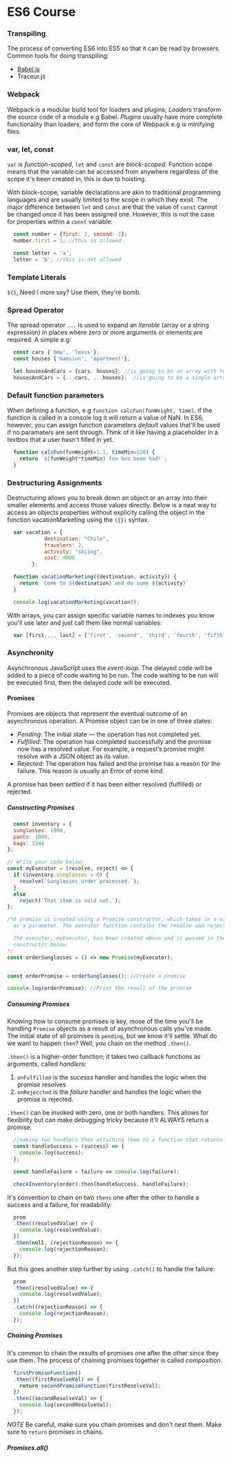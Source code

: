 # ES6 Course

### Transpiling
The process of converting ES6 into ES5 so that it can be read by browsers. Common tools for doing transpiling:
  -  <a href="http://babeljs.io" target="_blank">Babel.js</a>
  -  Traceur.js

### Webpack
Webpack is a modular build tool for loaders and plugins; _Loaders_ transform the source code of a module e.g Babel. _Plugins_ usually have more complete functionality than loaders, and form the core of Webpack e.g is minifying files.

### var, let, const
`var` is *function-scoped*, `let` and `const` are *block-scoped*. Function scope means that the variable can be accessed from anywhere regardless of the scope it's been created in, this is due to hoisting.

With block-scope, variable declarations are akin to traditional programming languages and are usually limited to the scope in which they exist. The major difference between `let` and `const` are that the value of `const` cannot be changed once it has been assigned one. However, this is not the case for properties within a `const` variable:
  ```javascript
    const number = {first: 2, second: 1};
    number.first = 1; //this is allowed

    const letter = 'a';
    letter = 'b'; //this is not allowed
  ```

### Template Literals
``${}``, Need I more say? Use them, they're bomb.

### Spread Operator
The spread operator `...` is used to expand an _iterable_ (array or a string expression) in places where zero or more arguments or elements are required. A simple e.g:

```javascript
  const cars {'bmw', 'lexus'};
  const houses {'mansion', 'apartment'};

  let housesAndCars = {cars, houses}; //is going to be an array with two arrays within
  housesAndCars = {...cars, ...houses};  //is going to be a single array of size 4 with individual elements of cars and houses.
```

### Default function parameters

When defining a function, e.g `function calcFun(funWeight, time)`, if the function is called in a console log it will return a value of NaN. In ES6, however, you can assign function parameters _default_ values that'll be used if no paramaters are sent through. Think of it like having a placeholder in a textbox that a user hasn't filled in yet.

```javascript
  function calcFun(funWeight=1.1, timeMin=120) {
    return `${funWeight*timeMin} fun has been had!`;
  }
```

### Destructuring Assignments
Destructuring allows you to break down an object or an array into their smaller elements and access those values directly. Below is a neat way to access an objects properties without explicity calling the object in the function vacationMarketing using the `({})` syntax.

```javascript
  var vacation = {
			destination: "Chile",
			travelers: 2,
			activity: "skiing", 
			cost: 4000
		};

  function vacationMarketing({destination, activity}) {
    return `Come to ${destination} and do some ${activity}`
  }

  console.log(vacationMarketing(vacation));
```

With arrays, you can assign specific variable names to indexes you know you'll use later and just call them like normal variables:

```javascript
  var [first,,,, last] = ['first', 'second', 'third', 'fourth', 'fifth']; //the commas will skip over the variables in between
```

### Asynchronity

Asynchronous JavaScript uses the _event-loop_. The delayed code will be added to a piece of code waiting to be run. The code waiting to be run will be executed first, then the delayed code will be executed. 

#### Promises

Promises are objects that represent the eventual outcome of an asynchronous operation. A Promise object can be in one of three states:

- *Pending*: The initial state — the operation has not completed yet.
- _Fulfilled_: The operation has completed successfully and the promise now has a resolved value. For example, a request’s promise might resolve with a JSON object as its value.
- _Rejected_: The operation has failed and the promise has a reason for the failure. This reason is usually an Error of some kind.

A promise has been _settled_ if it has been either resolved (fulfilled) or rejected.

##### Constructing Promises
```javascript
  const inventory = {
  sunglasses: 1900,
  pants: 1088,
  bags: 1344
};

// Write your code below:
const myExecutor = (resolve, reject) => {
  if (inventory.sunglasses > 0) {
    resolve(`Sunglasses order processed.`);
  }
  else
    reject(`That item is sold out.`);
};

/*A promise is created using a Promise constructor, which takes in a executor function
  as a parameter. The executor function contains the resolve and reject methods in it. 

  The executor, myExecutor, has been created above and is passed in the Promise 
  constructor below.
*/
const orderSunglasses = () => new Promise(myExecutor); 


const orderPromise = orderSunglasses(); //Create a promise

console.log(orderPromise); //Print the result of the promise

```

##### Consuming Promises

Knowing how to consume promises is key, mose of the time you'll be handling `Promise` objects as a result of asynchronous calls you've made. The initial state of all promises is `pending`, but we know it'll settle. What do we want to happen `then`? Well, you chain on the method `.then()`. 

`.then()` is a higher-order function; it takes two callback functions as arguments, called _handlers_:
  1. `onFulfilled` is the _sucesss_ handler and handles the logic when the promise resolves
  2. `onRejeccted` is the _failure_ handler and handles the logic when the promise is rejected.

`.then()` can be invoked with zero, one or both handlers. This allows for flexibility but can make debugging tricky because it'll ALWAYS return a promise.

```javascript
  //making two handlers then attaching them to a function that returns a promise
  const handleSuccess = (success) => {
    console.log(success);
  };

  const handleFailure = failure => console.log(failure);

  checkInventory(order).then(handleSuccess, handleFailure);
```

It's convention to chain on two `thens` one after the other to handle a success and a failure, for readability:

```javascript
  prom
  .then((resolvedValue) => {
    console.log(resolvedValue);
  })
  .then(null, (rejectionReason) => {
    console.log(rejectionReason);
  });
```

But this goes another step further by using `.catch()` to handle the failure:

```javascript
  prom
  .then((resolvedValue) => {
    console.log(resolvedValue);
  })
  .catch((rejectionReason) => {
    console.log(rejectionReason);
  });
```

##### Chaining Promises

It's common to chain the results of promises one after the other since they use them. The process of chaining promises together is called _composition_. 

```javascript
  firstPromiseFunction()
  .then((firstResolveVal) => {
    return secondPromiseFunction(firstResolveVal);
  })
  .then((secondResolveVal) => {
    console.log(secondResolveVal);
  });
```

*NOTE* Be careful, make sure you chain promises and don't nest them. Make sure to `return` promises in chains.

##### Promises.all()
